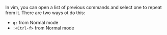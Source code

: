 In vim, you can open a list of previous commands and select one to repeat from it. There are two ways ot do this:

- `q:` from Normal mode
- `:<Ctrl-f>` from Normal mode
